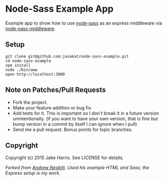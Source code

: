 # Node-Sass Example App

Example app to show how to use [node-sass](https://github.com/sass/node-sass) as an express middleware via [node-sass-middleware](https://github.com/sass/node-sass-middleware).

## Setup

    git clone git@github.com:javakat/node-sass-example.git
    cd node-sass-example
    npm install
    node ./bin/www
    open http://localhost:3000

## Note on Patches/Pull Requests

 * Fork the project.
 * Make your feature addition or bug fix.
 * Add tests for it. This is important so I don't break it in a
   future version unintentionally.
   (if you want to have your own version, that is fine but bump version in a commit by itself I can ignore when I pull)
 * Send me a pull request. Bonus points for topic branches.

## Copyright

Copyright (c) 2015 Jake Harris. See LICENSE for details.

*Forked from [Andrew Nesbitt](https://github.com/andrew). Used his example HTML and Sass; the Express setup is my work.*
